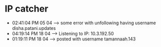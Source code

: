 # IP catcher
-	02:41:04 PM 05 04 --> some error with unfollowing having username disha.patani.updates
-	04:19:14 PM 18 04 --> Listening to IP: 10.3.192.50
-	01:19:11 PM 18 04 --> posted with username tamannaah.143
